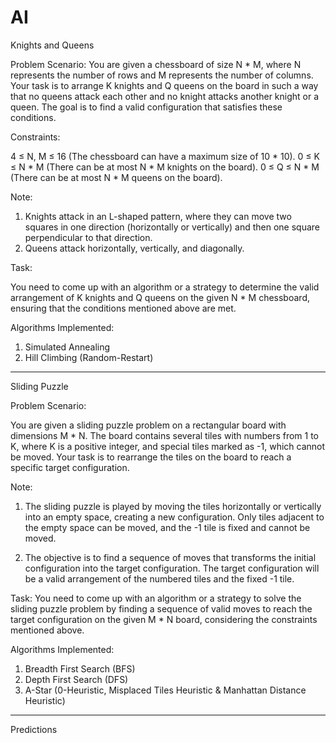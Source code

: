# AI

Knights and Queens

Problem Scenario:
You are given a chessboard of size N * M, where N represents the number of rows and M represents the number of columns. Your task is to arrange K knights and Q queens on the board in such a way that no queens attack each other and no knight attacks another knight or a queen. The goal is to find a valid configuration that satisfies these conditions.

Constraints:

4 ≤ N, M ≤ 16 (The chessboard can have a maximum size of 10 * 10).
0 ≤ K ≤ N * M (There can be at most N * M knights on the board).
0 ≤ Q ≤ N * M (There can be at most N * M queens on the board).

Note:

1) Knights attack in an L-shaped pattern, where they can move two squares in one direction (horizontally or vertically) and then one square perpendicular to that direction.
2) Queens attack horizontally, vertically, and diagonally.

Task:

You need to come up with an algorithm or a strategy to determine the valid arrangement of K knights and Q queens on the given N * M chessboard, ensuring that the conditions mentioned above are met.

Algorithms Implemented: 

1) Simulated Annealing 
2) Hill Climbing (Random-Restart)

*****************

Sliding Puzzle

Problem Scenario:

You are given a sliding puzzle problem on a rectangular board with dimensions M * N. The board contains several tiles with numbers from 1 to K, where K is a positive integer, and special tiles marked as -1, which cannot be moved. Your task is to rearrange the tiles on the board to reach a specific target configuration.

Note:

1) The sliding puzzle is played by moving the tiles horizontally or vertically into an empty space, creating a new configuration. Only tiles adjacent to the empty space can be moved, and the -1 tile is fixed and cannot be moved.

2) The objective is to find a sequence of moves that transforms the initial configuration into the target configuration. The target configuration will be a valid arrangement of the numbered tiles and the fixed -1 tile.

Task:
You need to come up with an algorithm or a strategy to solve the sliding puzzle problem by finding a sequence of valid moves to reach the target configuration on the given M * N board, considering the constraints mentioned above.

Algorithms Implemented: 

1) Breadth First Search (BFS)
2) Depth First Search (DFS)
3) A-Star (0-Heuristic, Misplaced Tiles Heuristic & Manhattan Distance Heuristic) 


*****************

Predictions 
